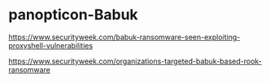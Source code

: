 # panopticon-Babuk

https://www.securityweek.com/babuk-ransomware-seen-exploiting-proxyshell-vulnerabilities

https://www.securityweek.com/organizations-targeted-babuk-based-rook-ransomware
